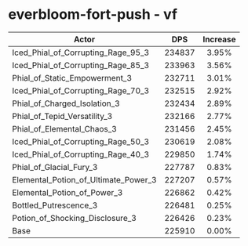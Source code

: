 # everbloom-fort-push - vf
| Actor | DPS | Increase |
|---|:---:|:---:|
|Iced_Phial_of_Corrupting_Rage_95_3|234837|3.95%|
|Iced_Phial_of_Corrupting_Rage_85_3|233963|3.56%|
|Phial_of_Static_Empowerment_3|232711|3.01%|
|Iced_Phial_of_Corrupting_Rage_70_3|232515|2.92%|
|Phial_of_Charged_Isolation_3|232434|2.89%|
|Phial_of_Tepid_Versatility_3|232166|2.77%|
|Phial_of_Elemental_Chaos_3|231456|2.45%|
|Iced_Phial_of_Corrupting_Rage_50_3|230619|2.08%|
|Iced_Phial_of_Corrupting_Rage_40_3|229850|1.74%|
|Phial_of_Glacial_Fury_3|227787|0.83%|
|Elemental_Potion_of_Ultimate_Power_3|227207|0.57%|
|Elemental_Potion_of_Power_3|226862|0.42%|
|Bottled_Putrescence_3|226481|0.25%|
|Potion_of_Shocking_Disclosure_3|226426|0.23%|
|Base|225910|0.00%|
